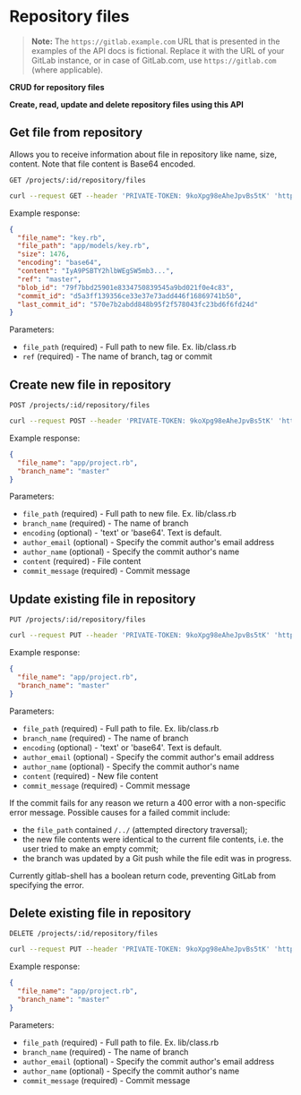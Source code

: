 # Repository files

>**Note:**
The `https://gitlab.example.com` URL that is presented in the examples of the
API docs is fictional. Replace it with the URL of your GitLab instance,
or in case of GitLab.com, use `https://gitlab.com` (where applicable).

**CRUD for repository files**

**Create, read, update and delete repository files using this API**

## Get file from repository

Allows you to receive information about file in repository like name, size, content. Note that file content is Base64 encoded.

```
GET /projects/:id/repository/files
```

```bash
curl --request GET --header 'PRIVATE-TOKEN: 9koXpg98eAheJpvBs5tK' 'https://gitlab.example.com/api/v3/projects/13083/repository/files?file_path=app/models/key.rb&ref=master'
```

Example response:

```json
{
  "file_name": "key.rb",
  "file_path": "app/models/key.rb",
  "size": 1476,
  "encoding": "base64",
  "content": "IyA9PSBTY2hlbWEgSW5mb3...",
  "ref": "master",
  "blob_id": "79f7bbd25901e8334750839545a9bd021f0e4c83",
  "commit_id": "d5a3ff139356ce33e37e73add446f16869741b50",
  "last_commit_id": "570e7b2abdd848b95f2f578043fc23bd6f6fd24d"
}
```

Parameters:

- `file_path` (required) - Full path to new file. Ex. lib/class.rb
- `ref` (required) - The name of branch, tag or commit

## Create new file in repository

```
POST /projects/:id/repository/files
```

```bash
curl --request POST --header 'PRIVATE-TOKEN: 9koXpg98eAheJpvBs5tK' 'https://gitlab.example.com/api/v3/projects/13083/repository/files?file_path=app/project.rb&branch_name=master&author_email=author%40example.com&author_name=Firstname%20Lastname&content=some%20content&commit_message=create%20a%20new%20file'
```

Example response:

```json
{
  "file_name": "app/project.rb",
  "branch_name": "master"
}
```

Parameters:

- `file_path` (required) - Full path to new file. Ex. lib/class.rb
- `branch_name` (required) - The name of branch
- `encoding` (optional) - 'text' or 'base64'. Text is default.
- `author_email` (optional) - Specify the commit author's email address
- `author_name` (optional) - Specify the commit author's name
- `content` (required) - File content
- `commit_message` (required) - Commit message

## Update existing file in repository

```
PUT /projects/:id/repository/files
```

```bash
curl --request PUT --header 'PRIVATE-TOKEN: 9koXpg98eAheJpvBs5tK' 'https://gitlab.example.com/api/v3/projects/13083/repository/files?file_path=app/project.rb&branch_name=master&author_email=author%40example.com&author_name=Firstname%20Lastname&content=some%20other%20content&commit_message=update%20file'
```

Example response:

```json
{
  "file_name": "app/project.rb",
  "branch_name": "master"
}
```

Parameters:

- `file_path` (required) - Full path to file. Ex. lib/class.rb
- `branch_name` (required) - The name of branch
- `encoding` (optional) - 'text' or 'base64'. Text is default.
- `author_email` (optional) - Specify the commit author's email address
- `author_name` (optional) - Specify the commit author's name
- `content` (required) - New file content
- `commit_message` (required) - Commit message

If the commit fails for any reason we return a 400 error with a non-specific
error message. Possible causes for a failed commit include:
- the `file_path` contained `/../` (attempted directory traversal);
- the new file contents were identical to the current file contents, i.e. the
  user tried to make an empty commit;
- the branch was updated by a Git push while the file edit was in progress.

Currently gitlab-shell has a boolean return code, preventing GitLab from specifying the error.

## Delete existing file in repository

```
DELETE /projects/:id/repository/files
```

```bash
curl --request PUT --header 'PRIVATE-TOKEN: 9koXpg98eAheJpvBs5tK' 'https://gitlab.example.com/api/v3/projects/13083/repository/files?file_path=app/project.rb&branch_name=master&author_email=author%40example.com&author_name=Firstname%20Lastname&commit_message=delete%20file'
```

Example response:

```json
{
  "file_name": "app/project.rb",
  "branch_name": "master"
}
```

Parameters:

- `file_path` (required) - Full path to file. Ex. lib/class.rb
- `branch_name` (required) - The name of branch
- `author_email` (optional) - Specify the commit author's email address
- `author_name` (optional) - Specify the commit author's name
- `commit_message` (required) - Commit message
